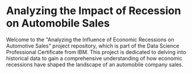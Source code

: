 # Analyzing the Impact of Recession on Automobile Sales

Welcome to the "Analyzing the Influence of Economic Recessions on Automotive Sales" project repository, which is part of the Data Science Professional Certificate from IBM. This project is dedicated to delving into historical data to gain a comprehensive understanding of how economic recessions have shaped the landscape of an automobile company sales.
